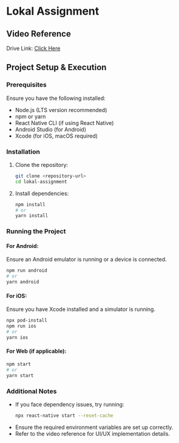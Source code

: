 # Lokal Assignment

## Video Reference
Drive Link: [Click Here](https://drive.google.com/file/d/1FZ6H7LDKPr5wQ0uxxhyz4wQSuWgTmqZP/view?usp=drive_link)

## Project Setup & Execution

### Prerequisites
Ensure you have the following installed:
- Node.js (LTS version recommended)
- npm or yarn
- React Native CLI (if using React Native)
- Android Studio (for Android)
- Xcode (for iOS, macOS required)

### Installation
1. Clone the repository:
   ```sh
   git clone <repository-url>
   cd lokal-assignment
   ```
2. Install dependencies:
   ```sh
   npm install
   # or
   yarn install
   ```

### Running the Project
#### For Android:
Ensure an Android emulator is running or a device is connected.
```sh
npm run android
# or
yarn android
```

#### For iOS:
Ensure you have Xcode installed and a simulator is running.
```sh
npx pod-install
npm run ios
# or
yarn ios
```

#### For Web (if applicable):
```sh
npm start
# or
yarn start
```

### Additional Notes
- If you face dependency issues, try running:
  ```sh
  npx react-native start --reset-cache
  ```
- Ensure the required environment variables are set up correctly.
- Refer to the video reference for UI/UX implementation details.

